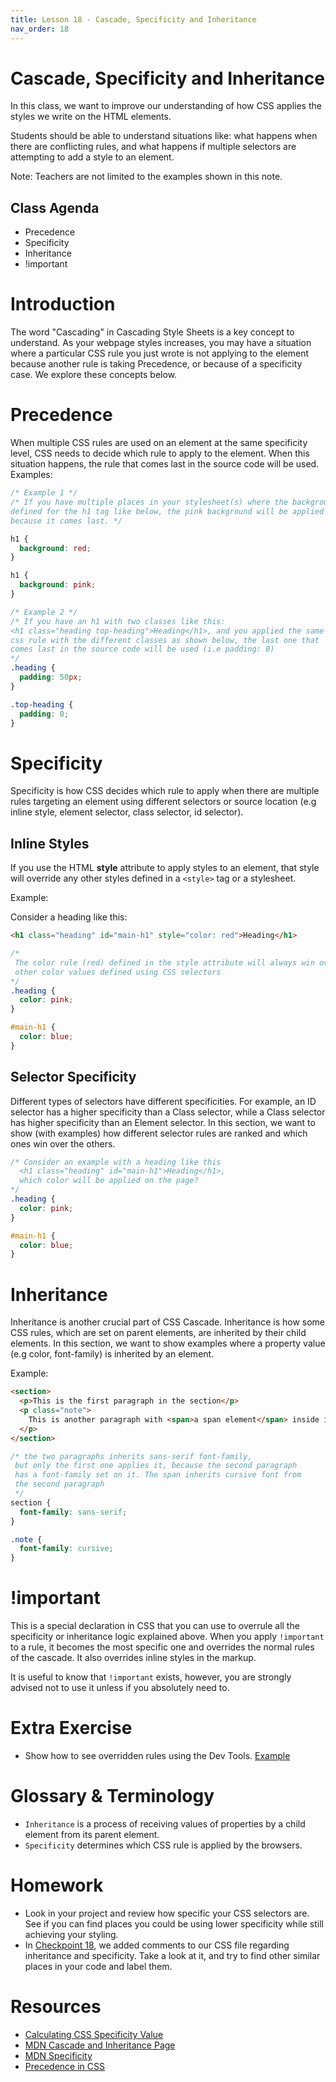 ```yaml
---
title: Lesson 18 - Cascade, Specificity and Inheritance
nav_order: 18
---
```


# Cascade, Specificity and Inheritance

In this class, we want to improve our understanding of how CSS applies the styles we write on the HTML elements.

Students should be able to understand situations like: what happens when there are conflicting rules, and what happens if multiple selectors are attempting to add a style to an element.

Note: Teachers are not limited to the examples shown in this note.


## Class Agenda

- Precedence
- Specificity
- Inheritance
- !important


# Introduction

The word "Cascading" in Cascading Style Sheets is a key concept to understand. As your webpage styles increases, you may have a situation where a particular CSS rule you just wrote is not applying to the element because another rule is taking Precedence, or because of a specificity case. We explore these concepts below.


# Precedence

When multiple CSS rules are used on an element at the same specificity level, CSS needs to decide which rule to apply to the element. When this situation happens, the rule that comes last in the source code will be used. Examples:

```css
/* Example 1 */
/* If you have multiple places in your stylesheet(s) where the background is
defined for the h1 tag like below, the pink background will be applied
because it comes last. */

h1 {
  background: red;
}

h1 {
  background: pink;
}
```

```css
/* Example 2 */
/* If you have an h1 with two classes like this:
<h1 class="heading top-heading">Heading</h1>, and you applied the same
css rule with the different classes as shown below, the last one that 
comes last in the source code will be used (i.e padding: 0)
*/
.heading {
  padding: 50px;
}

.top-heading {
  padding: 0;
}
```

# Specificity

Specificity is how CSS decides which rule to apply when there are multiple rules targeting an element using different selectors or source location (e.g inline style, element selector, class selector, id selector).

## Inline Styles

If you use the HTML **style** attribute to apply styles to an element, that style will override any other styles defined in a `<style>` tag or a stylesheet.

Example:

Consider a heading like this:

```html
<h1 class="heading" id="main-h1" style="color: red">Heading</h1>
```

```css
/*
 The color rule (red) defined in the style attribute will always win over
 other color values defined using CSS selectors
*/
.heading {
  color: pink;
}

#main-h1 {
  color: blue;
}
```

## Selector Specificity

Different types of selectors have different specificities. For example, an ID selector has a higher specificity than a Class selector, while a Class selector has higher specificity than an Element selector. In this section, we want to show (with examples) how different selector rules are ranked and which ones win over the others.

```css
/* Consider an example with a heading like this
  <h1 class="heading" id="main-h1">Heading</h1>,
  which color will be applied on the page?
*/
.heading {
  color: pink;
}

#main-h1 {
  color: blue;
}
```

# Inheritance

Inheritance is another crucial part of CSS Cascade. Inheritance is how some CSS rules, which are set on parent elements, are inherited by their child elements. In this section, we want to show examples where a property value (e.g color, font-family) is inherited by an element.

Example:

```html
<section>
  <p>This is the first paragraph in the section</p>
  <p class="note">
    This is another paragraph with <span>a span element</span> inside it
  </p>
</section>
```

```css
/* the two paragraphs inherits sans-serif font-family,
 but only the first one applies it, because the second paragraph
 has a font-family set on it. The span inherits cursive font from
 the second paragraph
 */
section {
  font-family: sans-serif;
}

.note {
  font-family: cursive;
}
```

# !important

This is a special declaration in CSS that you can use to overrule all the specificity or inheritance logic explained above. When you apply `!important` to a rule, it becomes the most specific one and overrides the normal rules of the cascade. It also overrides inline styles in the markup.

It is useful to know that `!important` exists, however, you are strongly advised not to use it unless if you absolutely need to.

# Extra Exercise

- Show how to see overridden rules using the Dev Tools. [Example](https://developer.chrome.com/docs/devtools/css/overrides/)


# Glossary & Terminology

- `Inheritance` is a process of receiving values of properties by a child element from its parent element.
- `Specificity` determines which CSS rule is applied by the browsers.


# Homework

- Look in your project and review how specific your CSS selectors are. See if you can find places you could be using lower specificity while still achieving your styling.
- In [Checkpoint 18](https://github.com/ReDI-School/nrw-html-and-css-2021-spring/tree/checkpoint18), we added comments to our CSS file regarding inheritance and specificity. Take a look at it, and try to find other similar places in your code and label them.

# Resources

- [Calculating CSS Specificity Value](https://css-tricks.com/specifics-on-css-specificity/#calculating-css-specificity-value)
- [MDN Cascade and Inheritance Page](https://developer.mozilla.org/en-US/docs/Learn/CSS/Building_blocks/Cascade_and_inheritance)
- [MDN Specificity](https://developer.mozilla.org/en-US/docs/Web/CSS/Specificity)
- [Precedence in CSS](https://css-tricks.com/precedence-css-order-css-matters/)
